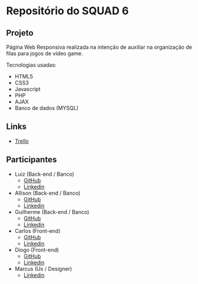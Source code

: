 # Repositório do SQUAD 6

## Projeto 
Página Web Responsiva realizada na intenção de auxiliar na organização de filas para jogos de vídeo game.

Tecnologias usadas: 
- HTML5
- CSS3
- Javascript 
- PHP
- AJAX
- Banco de dados (MYSQL)

## Links
- [Trello](https://trello.com/b/mb3iVsww/squad-6)

## Participantes
- Luiz (Back-end / Banco)
  - [GitHub](https://github.com/luizera-36)
  - [Linkedin](https://www.linkedin.com/in/luizgomesdev/)
- Allison (Back-end / Banco)
  - [GitHub](https://github.com/alisson199)
  - [Linkedin](https://www.linkedin.com/in/alisson-santos-de-freitas-00a975156/)
- Guilherme (Back-end / Banco)
  - [GitHub](https://github.com/GuilhermeFabio500)
  - [Linkedin](http://linkedin.com/in/guilherme-fábio-g-366786106)
- Carlos (Front-end)
  - [GitHub](https://github.com/Carlos-kaspa)
  - [Linkedin](https://www.linkedin.com/in/carlos-augusto-gomes-de-lima-000a7ab2)
- Diogo (Front-end)
  - [GitHub](https://github.com/gaspar-d)
  - [Linkedin](https://www.linkedin.com/in/gaspar-diogo/)
- Marcus (Ux / Designer)
  - [Linkedin](https://www.linkedin.com/in/marcus-mazza-5a6497190/)


